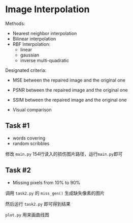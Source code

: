 # Image Interpolation

Methods:

- Nearest neighbor interpolation
- Bilinear interpolation
- RBF Interpolation:
  - linear
  - gaussian
  - inverse multi-quadratic

Designated criteria:

- MSE between the repaired image and the original one

- PSNR between the repaired image and the original one

- SSIM between the repaired image and the original one

- Visual comparison

## Task #1

- words covering
- random scribbles

修改 `main.py` 154行读入的损伤图片路径，运行`main.py`即可

## Task #2

- Missing pixels from 10% to 90%

调用 `task2.py` 的 `miss_gen()` 生成缺失像素的图片

然后运行 `task2.py` 即可得到结果



`plot.py` 用来画曲线图

